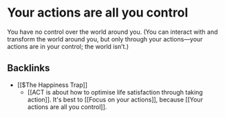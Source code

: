 # Your actions are all you control
You have no control over the world around you. (You can interact with and transform the world around you, but only through your actions—your actions are in your control; the world isn’t.)

## Backlinks
* [[$The Happiness Trap]]
	* [[ACT is about how to optimise life satisfaction through taking action]]. It's best to [[Focus on your actions]],  because [[Your actions are all you control]].

<!-- #Life -->

<!-- {BearID:77CB3082-577E-4415-8A43-240E2355005F-15756-000013049A3148ED} -->
